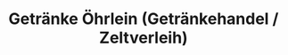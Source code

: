 ---
title: "Getränke Öhrlein (Getränkehandel / Zeltverleih)"
url: /oberthulba/getraenke-oehrlein-getraenkehandel-zeltverleih/
shop: Großhandel
---
